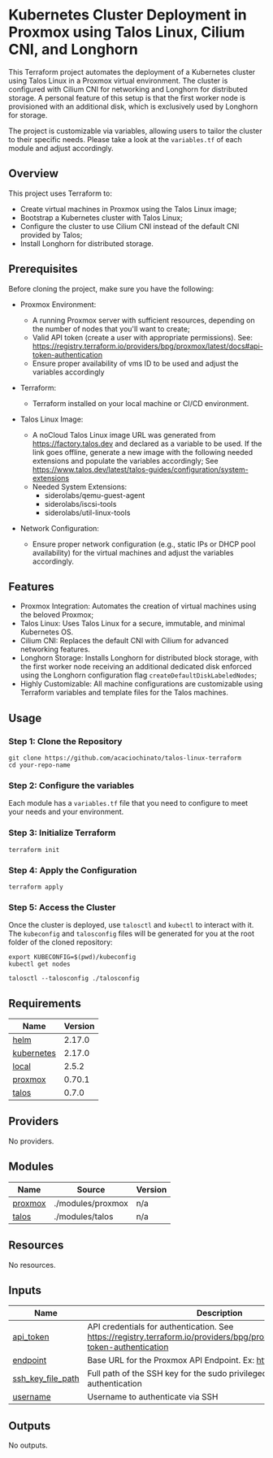 # Kubernetes Cluster Deployment in Proxmox using Talos Linux, Cilium CNI, and Longhorn

This Terraform project automates the deployment of a Kubernetes cluster using Talos Linux in a Proxmox virtual environment. The cluster is configured with Cilium CNI for networking and Longhorn for distributed storage. A personal feature of this setup is that the first worker node is provisioned with an additional disk, which is exclusively used by Longhorn for storage.

The project is customizable via variables, allowing users to tailor the cluster to their specific needs. Please take a look at the `variables.tf` of each module and adjust accordingly.

## Overview

This project uses Terraform to:
- Create virtual machines in Proxmox using the Talos Linux image;
- Bootstrap a Kubernetes cluster with Talos Linux;
- Configure the cluster to use Cilium CNI instead of the default CNI provided by Talos;
- Install Longhorn for distributed storage.

## Prerequisites

Before cloning the project, make sure you have the following:

- Proxmox Environment:
    - A running Proxmox server with sufficient resources, depending on the number of nodes that you'll want to create;
    - Valid API token (create a user with appropriate permissions). See: https://registry.terraform.io/providers/bpg/proxmox/latest/docs#api-token-authentication
    - Ensure proper availability of vms ID to be used and adjust the variables accordingly

- Terraform:
    - Terraform installed on your local machine or CI/CD environment.
- Talos Linux Image:
    - A noCloud Talos Linux image URL was generated from https://factory.talos.dev and declared as a variable to be used. If the link goes offline, generate a new image with the following needed extensions and populate the variables accordingly; See https://www.talos.dev/latest/talos-guides/configuration/system-extensions
    - Needed System Extensions:
        - siderolabs/qemu-guest-agent
        - siderolabs/iscsi-tools
        - siderolabs/util-linux-tools

- Network Configuration:
    - Ensure proper network configuration (e.g., static IPs or DHCP pool availability) for the virtual machines and adjust the variables accordingly.

## Features
- Proxmox Integration: Automates the creation of virtual machines using the beloved Proxmox;
- Talos Linux: Uses Talos Linux for a secure, immutable, and minimal Kubernetes OS.
- Cilium CNI: Replaces the default CNI with Cilium for advanced networking features.
- Longhorn Storage: Installs Longhorn for distributed block storage, with the first worker node receiving an additional dedicated disk enforced using the Longhorn configuration flag `createDefaultDiskLabeledNodes`;
- Highly Customizable: All machine configurations are customizable using Terraform variables and template files for the Talos machines.

## Usage

### Step 1: Clone the Repository
```
git clone https://github.com/acaciochinato/talos-linux-terraform
cd your-repo-name
```

### Step 2: Configure the variables
Each module has a `variables.tf` file that you need to configure to meet your needs and your environment.

### Step 3: Initialize Terraform
```
terraform init
```
### Step 4: Apply the Configuration
```
terraform apply
```

### Step 5: Access the Cluster

Once the cluster is deployed, use `talosctl` and `kubectl` to interact with it. The `kubeconfig` and `talosconfig` files will be generated for you at the root folder of the cloned repository:

```
export KUBECONFIG=$(pwd)/kubeconfig
kubectl get nodes
```
```
talosctl --talosconfig ./talosconfig 
```

<!-- BEGINNING OF PRE-COMMIT-TERRAFORM DOCS HOOK -->
## Requirements

| Name | Version |
|------|---------|
| <a name="requirement_helm"></a> [helm](#requirement\_helm) | 2.17.0 |
| <a name="requirement_kubernetes"></a> [kubernetes](#requirement\_kubernetes) | 2.17.0 |
| <a name="requirement_local"></a> [local](#requirement\_local) | 2.5.2 |
| <a name="requirement_proxmox"></a> [proxmox](#requirement\_proxmox) | 0.70.1 |
| <a name="requirement_talos"></a> [talos](#requirement\_talos) | 0.7.0 |

## Providers

No providers.

## Modules

| Name | Source | Version |
|------|--------|---------|
| <a name="module_proxmox"></a> [proxmox](#module\_proxmox) | ./modules/proxmox | n/a |
| <a name="module_talos"></a> [talos](#module\_talos) | ./modules/talos | n/a |

## Resources

No resources.

## Inputs

| Name | Description | Type | Default | Required |
|------|-------------|------|---------|:--------:|
| <a name="input_api_token"></a> [api\_token](#input\_api\_token) | API credentials for authentication. See https://registry.terraform.io/providers/bpg/proxmox/latest/docs#api-token-authentication | `string` | n/a | yes |
| <a name="input_endpoint"></a> [endpoint](#input\_endpoint) | Base URL for the Proxmox API Endpoint. Ex: https://pve.example.com | `string` | n/a | yes |
| <a name="input_ssh_key_file_path"></a> [ssh\_key\_file\_path](#input\_ssh\_key\_file\_path) | Full path of the SSH key for the sudo privileged user for authentication | `string` | n/a | yes |
| <a name="input_username"></a> [username](#input\_username) | Username to authenticate via SSH | `string` | n/a | yes |

## Outputs

No outputs.
<!-- END OF PRE-COMMIT-TERRAFORM DOCS HOOK -->
